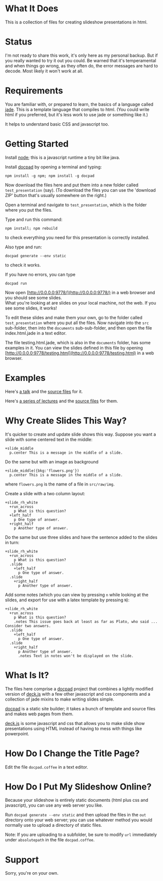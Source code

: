 What It Does
============

This is a collection of files for creating slideshow presentations in html.

Status
======

I'm not ready to share this work, it's only here as my personal backup.  But if you
really wanted to try it out you could.  Be warned that it's temperamental and when things go wrong, as they often do, the error messages are hard to decode.  Most likely it won't work at all.


Requirements
============
You are familiar with, or prepared to learn, the basics of a language called [jade](http://jade-lang.com/).
This is a template language that compiles to html.
(You could write html if you preferred, but it's less work to use jade or something like it.)

It helps to understand basic CSS and javascript too.



Getting Started
===============

Install [node](http://nodejs.org/download/); this is a javascript runtime a tiny bit like java.

Install [docpad](https://docpad.org/docs/install) by opening a terminal and typing:

`npm install -g npm; npm install -g docpad`

Now download the files here and put them into a new folder
called `test_presentation` (say).  (To download the files you can use the 'download ZIP' button that's usually somewhere on the right.)

Open a terminal and navigate to `test_presentation`, which is the folder where you put the files.

Type and run this command:

`npm install; npm rebuild`

to check everything you need for this presentation is correctly installed.

Also type and run:

`docpad generate --env static`

to check it works.

If you have no errors, you can type 

`docpad run`

Now open [http://0.0.0.0:9778/](http://0.0.0.0:9778/) in a web browser and you should see some slides.  
What you're looking at are slides on your local machine, not the web.
If you see some slides, it works!

To edit these slides and make them your own, go to the folder called `test_presentation` where you put all the files.  Now navigate into the `src` sub-folder, then into the `documents` sub-sub-folder, and then open the file index.html.jade in a text editor.

The file testing.html.jade, which is also in the `documents` folder, has some examples in it.  You can view the slides defined in this file  by opening [http://0.0.0.0:9778/testing.html](http://0.0.0.0:9778/testing.html) in a web browser.


Examples
========

Here's [a talk](http://www.butterfill.com/talk-slides/presenting_your_research) and the [source files](https://github.com/butterfill/lectures_presenting_your_research) for it.

Here's [a series of lectures](http://origins-of-mind.butterfill.com/) and the [source files](https://github.com/butterfill/lectures_origins_of_mind_warwick_2014_15) for them.



Why Create Slides This Way?
===========================

It's quicker to create and update slide shows this way.  Suppose you want a slide with some centered text in the middle:

```jade
+slide_middle
  p.center This is a message in the middle of a slide.
```

Do the same but with an image as background

```jade
+slide_middle({bkg:'flowers.png'})
  p.center This is a message in the middle of a slide.
```

where `flowers.png` is the name of a file in `src/raw/img`.

Create a slide with a two column layout:

```jade
+slide_rh_white
  +run_across
    p What is this question?
  +left_half
    p One type of answer.
  +right_half
    p Another type of answer.
```

Do the same but use three slides and have the sentence added to the slides in turn:

```jade
+slide_rh_white
  +run_across
    p What is this question?
  .slide
    +left_half
      p One type of answer.
  .slide
    +right_half
      p Another type of answer.
```

Add some notes (which you can view by pressing `n` while looking at the slides, and export for use with a latex template by pressing `N`):

```jade
+slide_rh_white
  +run_across
    p What is this question?
    .notes This issue goes back at least as far as Plato, who said ... Consider two answers.
  .slide
    +left_half
      p One type of answer.
  .slide
    +right_half
      p Another type of answer.
      .notes Text in notes won't be displayed on the slide.
```






What Is It?
===========

The files here comprise a [docpad](https://docpad.org/) project that combines a lightly modified version of [deck.js](https://github.com/imakewebthings/deck.js) with a few other javascript and css components and a collection of jade mixins to make writing slides simple.

[docpad](https://docpad.org/) is a static site builder; it takes a bunch of template and source files and makes web pages from them.

[deck.js](https://github.com/imakewebthings/deck.js) is some javascript and css that allows you to make slide show presentations using HTML instead of having to mess with things like powerpoint.



How Do I Change the Title Page?
===============================

Edit the file `docpad.coffee` in a text editor.


How Do I Put My Slideshow Online?
=================================

Because your slideshow is entirely static documents (html plus css and javascript), you can use any web server you like.  

Run `docpad generate --env static` and then upload the files in the `out` directory onto
your web server; you can use whatever method you would normally use to upload a directory of static files.

Note: If you are uploading to a subfolder, be sure to modify `url` immediately under `absolutepath` in the file `docpad.coffee`.


Support
=======

Sorry, you're on your own.



